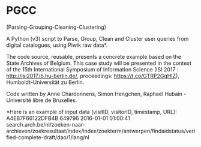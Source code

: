 # PGCC 
(Parsing-Grouping-Cleaning-Clustering) 

A Python (v3) script to Parse, Group, Clean and Cluster user queries from digital catalogues, using Piwik raw data*.

The code source, reusable, presents a concrete example based on the State Archives of Belgium. This case study will be presented in the context of the 15th International Symposium of Information Science (ISI 2017 : http://isi2017.ib.hu-berlin.de/, proceedings: https://t.co/GTRP2GgHIZ), Humboldt-Universität zu Berlin.

Code written by Anne Chardonnens, Simon Hengchen, Raphaël Hubain - Université libre de Bruxelles.

*Here is an example of input data (visitID, visitorID, timestamp, URL):
A4EB7F66122DFB4B	649796	2016-01-01 01:00:41	search.arch.be/nl/zoeken-naar-archieven/zoekresultaat/index/index/zoekterm/antwerpen/findaidstatus/verified-complete-draft/dao/1/lang/nl

